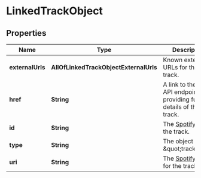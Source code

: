 # LinkedTrackObject

## Properties
Name | Type | Description | Notes
------------ | ------------- | ------------- | -------------
**externalUrls** | **AllOfLinkedTrackObjectExternalUrls** | Known external URLs for this track.  |  [optional]
**href** | **String** | A link to the Web API endpoint providing full details of the track.  |  [optional]
**id** | **String** | The [Spotify ID](/documentation/web-api/concepts/spotify-uris-ids) for the track.  |  [optional]
**type** | **String** | The object type: \&quot;track\&quot;.  |  [optional]
**uri** | **String** | The [Spotify URI](/documentation/web-api/concepts/spotify-uris-ids) for the track.  |  [optional]
